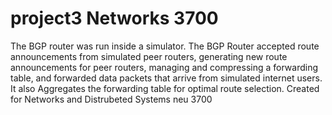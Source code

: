 # project3 Networks 3700

The BGP router was run inside a simulator. The BGP Router accepted route announcements from simulated peer routers, generating new route announcements for peer routers,
managing and compressing a forwarding table, and forwarded data packets that arrive from simulated internet users. It also Aggregates the forwarding table for optimal route selection.
Created for Networks and Distrubeted Systems neu 3700
